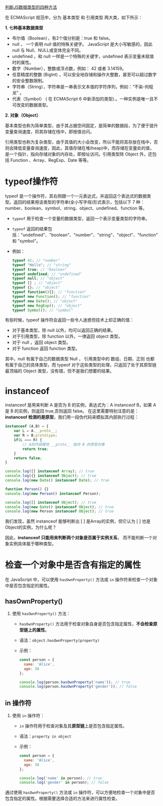 [判断JS数据类型的四种方法 ](https://www.cnblogs.com/onepixel/p/5126046.html)



在 ECMAScript 规范中，分为 基本类型 和 引用类型 两大类，如下所示：

**1. 七种基本数据类型**

- 布尔值（Boolean），有2个值分别是：true 和 false。
- null ， 一个表明 null 值的特殊关键字。 JavaScript 是大小写敏感的，因此 null 与 Null、NULL或变体完全不同。
- undefined ，和 null 一样是一个特殊的关键字，undefined 表示变量未赋值时的属性。
- 数字（Number），整数或浮点数，例如： 42 或者 3.14159。
- 任意精度的整数 (BigInt) ，可以安全地存储和操作大整数，甚至可以超过数字的安全整数限制。
- 字符串（String），字符串是一串表示文本值的字符序列，例如：“不染-何程龙” 。
- 代表（Symbol） ( 在 ECMAScript 6 中新添加的类型).。一种实例是唯一且不可改变的数据类型。

**2. 对象（Object）**

基本类型也称为简单类型，由于其占据空间固定，是简单的数据段，为了便于提升变量查询速度，将其存储在栈中，即按值访问。

引用类型也称为复杂类型，由于其值的大小会改变，所以不能将其存放在栈中，否则会降低变量查询速度，因此，其值存储在堆(heap)中，而存储在变量处的值，是一个指针，指向存储对象的内存处，即按址访问。引用类型除 Object 外，还包括 Function 、Array、RegExp、Date 等等。



# typeof操作符

typeof 是一个操作符，其右侧跟一个一元表达式，并返回这个表达式的数据类型。返回的结果用该类型的字符串(全小写字母)形式表示，包括以下 7 种：number、boolean、symbol、string、object、undefined、function 等。

- `typeof` 用于检查一个变量的数据类型，返回一个表示变量类型的字符串。

- `typeof` 返回的结果包括："undefined"、"boolean"、"number"、"string"、"object"、"function" 和 "symbol"。

- 例如：

    ```javascript
    typeof 42; // "number"
    typeof "Hello"; // "string"
    typeof true; // "boolean"
    typeof undefined; // "undefined"
    typeof null; // "object"
    typeof [] ; // "object"
    typeof {}; // "object"
    typeof function(){}; // "function"
    typeof new Function(); // "function"
    typeof new Date(); // "object"
    typeof new RegExp(); // "object"
    typeof Symbol(); // "symbol"
    ```

有些时候，typeof 操作符会返回一些令人迷惑但技术上却正确的值：

- 对于基本类型，除 null 以外，均可以返回正确的结果。
- 对于引用类型，除 function 以外，一律返回 object 类型。
- 对于 null ，返回 object 类型。
- 对于 function 返回  function 类型。

其中，null 有属于自己的数据类型 Null ， 引用类型中的 数组、日期、正则 也都有属于自己的具体类型，而 typeof 对于这些类型的处理，只返回了处于其原型链最顶端的 Object 类型，没有错，但不是我们想要的结果。



# instanceof

instanceof 是用来判断 A 是否为 B 的实例，表达式为：A instanceof B，如果 A 是 B 的实例，则返回 true,否则返回 false。 在这里需要特别注意的是：**instanceof 检测的是原型**，我们用一段伪代码来模拟其内部执行过程：

```js
instanceof (A,B) = {
    var L = A.__proto__;
    var R = B.prototype;
    if(L === R) {
        // A的内部属性 __proto__ 指向 B 的原型对象
        return true;
    }
    return false;
}
```



```js
console.log([] instanceof Array); // true
console.log({} instanceof Object); // true
console.log(new Date() instanceof Date); // true

function Person() {}
console.log(new Person() instanceof Person);

console.log([] instanceof Object); // true
console.log(new Date() instanceof Object); // true
console.log(new Person instanceof Object); // true
```

我们发现，虽然 instanceof 能够判断出 [ ] 是Array的实例，但它认为 [ ] 也是Object的实例，为什么呢？

因此，**instanceof 只能用来判断两个对象是否属于实例关系**， 而不能判断一个对象实例具体属于哪种类型。





# 检查一个对象中是否含有指定的属性

在 JavaScript 中，可以使用 `hasOwnProperty()` 方法或 `in` 操作符来检查一个对象中是否包含指定的属性。

## hasOwnProperty()

1. 使用 `hasOwnProperty()` 方法：

    - `hasOwnProperty()` 方法用于检查对象自身是否包含指定属性，**不会检查原型链上的属性**。

    - 语法：`object.hasOwnProperty(property)`

    - 示例：

        ```javascript
        const person = {
          name: 'Alice',
          age: 30
        };
        
        console.log(person.hasOwnProperty('name')); // true
        console.log(person.hasOwnProperty('gender')); // false
        ```

## in 操作符

1. 使用 `in` 操作符：

    - `in` 操作符用于检查对象及其**原型链**上是否包含指定属性。

    - 语法：`property in object`

    - 示例：

        ```javascript
        const person = {
          name: 'Alice',
          age: 30
        };
        
        console.log('name' in person); // true
        console.log('gender' in person); // false
        ```

通过使用 `hasOwnProperty()` 方法或 `in` 操作符，可以方便地检查一个对象中是否包含指定的属性。根据需要选择合适的方法来进行属性检查。









